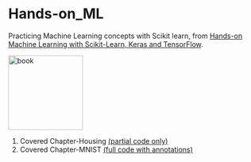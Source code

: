 # Hands-on_ML  
Practicing Machine Learning concepts with Scikit learn, from [Hands-on Machine Learning with Scikit-Learn, Keras and TensorFlow](https://www.oreilly.com/library/view/hands-on-machine-learning/9781492032632/).  
  
<img src="https://images-na.ssl-images-amazon.com/images/I/51aqYc1QyrL._SX379_BO1,204,203,200_.jpg" title="book" width="150" />

1. Covered Chapter-Housing [(partial code only)](https://github.com/SinXfactor/Hands-on_ML/blob/master/CH-Housing.ipynb)  
2. Covered Chapter-MNIST [(full code with annotations)](https://github.com/SinXfactor/Hands-on_ML/blob/master/CH-MNIST.ipynb)
